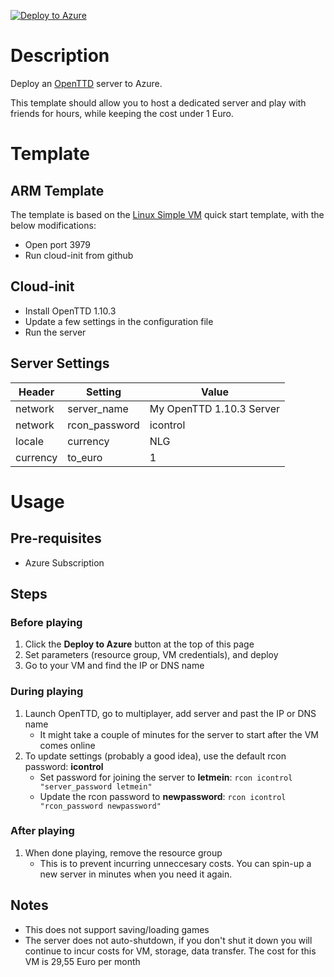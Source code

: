 [![Deploy to Azure](https://aka.ms/deploytoazurebutton)](https://portal.azure.com/#create/Microsoft.Template/uri/https%3A%2F%2Fraw.githubusercontent.com%2FGerardTo%2Fopenttdserver-azure%2Fmain%2FazureDeploy.json)

# Description
Deploy an [OpenTTD](https://www.openttd.org/) server to Azure.

This template should allow you to host a dedicated server and play with friends for hours, while keeping the cost under 1 Euro.

# Template

## ARM Template
The template is based on the [Linux Simple VM](https://github.com/Azure/azure-quickstart-templates/tree/master/101-vm-simple-linux) quick start template, with the below modifications:
- Open port 3979
- Run cloud-init from github

## Cloud-init
- Install OpenTTD 1.10.3
- Update a few settings in the configuration file
- Run the server

## Server Settings
| Header        | Setting       | Value                    |
|---------------|---------------|--------------------------|
| network       | server_name   | My OpenTTD 1.10.3 Server |
| network       | rcon_password | icontrol                 |
| locale        | currency      | NLG                      |
| currency      | to_euro       | 1                        |

# Usage
## Pre-requisites
- Azure Subscription

## Steps
### Before playing
1. Click the **Deploy to Azure** button at the top of this page
1. Set parameters (resource group, VM credentials), and deploy
1. Go to your VM and find the IP or DNS name

### During playing
1. Launch OpenTTD, go to multiplayer, add server and past the IP or DNS name
   - It might take a couple of minutes for the server to start after the VM comes online
1. To update settings (probably a good idea), use the default rcon password: **icontrol**
   - Set password for joining the server to **letmein**: `rcon icontrol "server_password letmein"`
   - Update the rcon password to **newpassword**: `rcon icontrol "rcon_password newpassword"`

### After playing
1. When done playing, remove the resource group
   - This is to prevent incurring unneccesary costs. You can spin-up a new server in minutes when you need it again.

## Notes
- This does not support saving/loading games
- The server does not auto-shutdown, if you don't shut it down you will continue to incur costs for VM, storage, data transfer. The cost for this VM is 29,55 Euro per month

